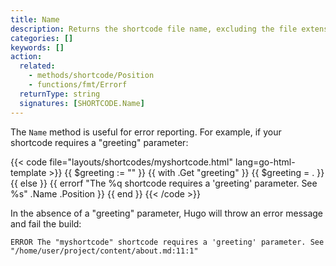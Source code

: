 ```yaml
---
title: Name
description: Returns the shortcode file name, excluding the file extension.
categories: []
keywords: []
action:
  related:
    - methods/shortcode/Position
    - functions/fmt/Errorf
  returnType: string
  signatures: [SHORTCODE.Name]
---
```


The `Name` method is useful for error reporting. For example, if your shortcode requires a "greeting" parameter:

{{< code file="layouts/shortcodes/myshortcode.html" lang=go-html-template >}}
{{ $greeting := "" }}
{{ with .Get "greeting" }}
  {{ $greeting = . }}
{{ else }}
  {{ errorf "The %q shortcode requires a 'greeting' parameter. See %s" .Name .Position }}
{{ end }}
{{< /code >}}

In the absence of a "greeting" parameter, Hugo will throw an error message and fail the build:

```text
ERROR The "myshortcode" shortcode requires a 'greeting' parameter. See "/home/user/project/content/about.md:11:1"
```
